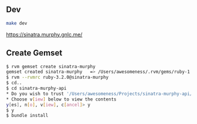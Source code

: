 ## Dev

```sh
make dev
```

https://sinatra.murphy.gnlc.me/

## Create Gemset

```sh
$ rvm gemset create sinatra-murphy
gemset created sinatra-murphy   => /Users/awesomeness/.rvm/gems/ruby-1.9.3-p327@sinatra-murphy
$ rvm --rvmrc ruby-3.2.0@sinatra-murphy
$ cd..
$ cd sinatra-murphy-api
* Do you wish to trust '/Users/awesomeness/Projects/sinatra-murphy-api/.rvmrc'?
* Choose v[iew] below to view the contents
y[es], n[o], v[iew], c[ancel]> y
$ y
$ bundle install
```